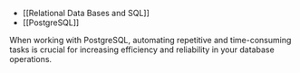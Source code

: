 - [[Relational Data Bases and SQL]]
- [[PostgreSQL]]

When working with PostgreSQL, automating repetitive and time-consuming tasks is crucial for increasing efficiency and reliability in your database operations.